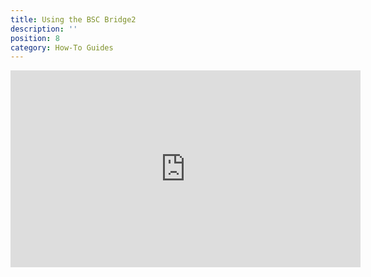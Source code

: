```yaml
---
title: Using the BSC Bridge2
description: ''
position: 8
category: How-To Guides
---
```


<iframe width="560" height="315" src="https://www.youtube-nocookie.com/embed/gTU__t3g97k" class="video-container" title="YouTube video player Kawa" frameborder="0" allow="accelerometer; autoplay; clipboard-write; encrypted-media; gyroscope; picture-in-picture" allowfullscreen></iframe>
